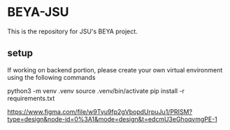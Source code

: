 # BEYA-JSU
This is the repository for JSU's BEYA project.

## setup

If working on backend portion, please create your own virtual environment using the following commands

python3 -m venv .venv
source .venv/bin/activate
pip install -r requirements.txt

https://www.figma.com/file/w9Tyu9fp2gVbopdUrpuJu1/PRISM?type=design&node-id=0%3A1&mode=design&t=edcmU3eGhoqvmgPE-1
